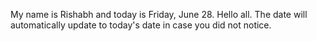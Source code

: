 My name is Rishabh and today is Friday, June 28. Hello all. The date will automatically update to today's date in case you did not notice.
